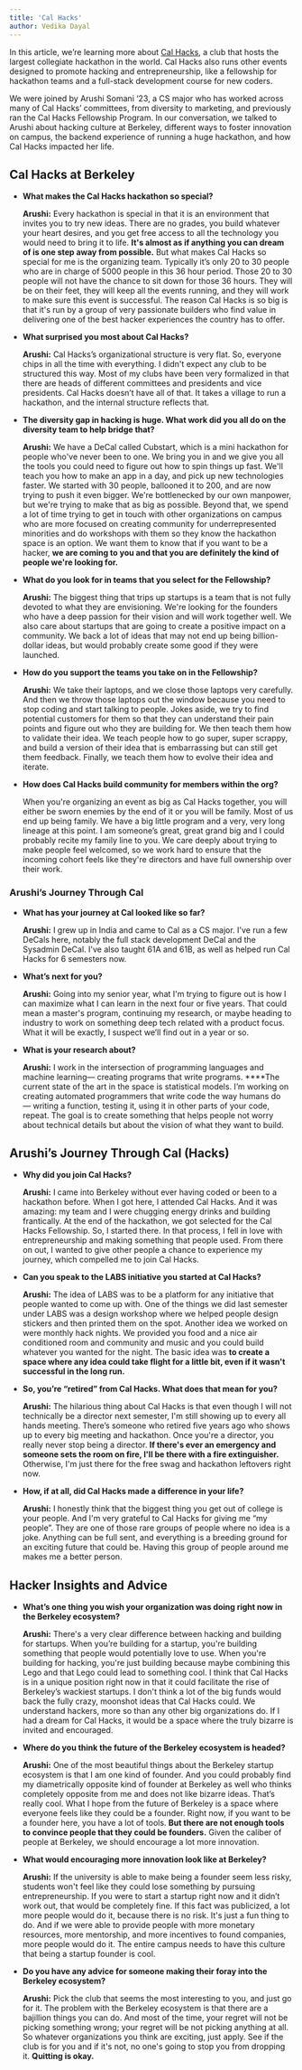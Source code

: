 ```yaml
---
title: 'Cal Hacks'
author: Vedika Dayal
---
```


In this article, we’re learning more about [Cal Hacks](https://calhacks.io/), a club that hosts the largest collegiate hackathon in the world. Cal Hacks also runs other events designed to promote hacking and entrepreneurship, like a fellowship for hackathon teams and a full-stack development course for new coders.

We were joined by Arushi Somani ‘23, a CS major who has worked across many of Cal Hacks’ committees, from diversity to marketing, and previously ran the Cal Hacks Fellowship Program. In our conversation, we talked to Arushi about hacking culture at Berkeley, different ways to foster innovation on campus, the backend experience of running a huge hackathon, and how Cal Hacks impacted her life.

## Cal Hacks at Berkeley

- **What makes the Cal Hacks hackathon so special?**
    
    **Arushi:** Every hackathon is special in that it is an environment that invites you to try new ideas. There are no grades, you build whatever your heart desires, and you get free access to all the technology you would need to bring it to life. **It's almost as if anything you can dream of is one step away from possible.** But what makes Cal Hacks so special for me is the organizing team. Typically it’s only 20 to 30 people who are in charge of 5000 people in this 36 hour period. Those 20 to 30 people will not have the chance to sit down for those 36 hours. They will be on their feet, they will keep all the events running, and they will work to make sure this event is successful. The reason Cal Hacks is so big is that it's run by a group of very passionate builders who find value in delivering one of the best hacker experiences the country has to offer. 
    
- **What surprised you most about Cal Hacks?**
    
    **Arushi:** Cal Hacks’s organizational structure is very flat. So, everyone chips in all the time with everything. I didn't expect any club to be structured this way. Most of my clubs have been very formalized in that there are heads of different committees and presidents and vice presidents. Cal Hacks doesn’t have all of that. It takes a village to run a hackathon, and the internal structure reflects that.
    
- **The diversity gap in hacking is huge. What work did you all do on the diversity team to help bridge that?**
    
    **Arushi:** We have a DeCal called Cubstart, which is a mini hackathon for people who've never been to one. We bring you in and we give you all the tools you could need to figure out how to spin things up fast. We'll teach you how to make an app in a day, and pick up new technologies faster. We started with 30 people, ballooned it to 200, and are now trying to push it even bigger. We're bottlenecked by our own manpower, but we're trying to make that as big as possible. Beyond that, we spend a lot of time trying to get in touch with other organizations on campus who are more focused on creating community for underrepresented minorities and do workshops with them so they know the hackathon space is an option. We want them to know that if you want to be a hacker, **we are coming to you and that you are definitely the kind of people we're looking for.**
    
- **What do you look for in teams that you select for the Fellowship?**
    
    **Arushi:** The biggest thing that trips up startups is a team that is not fully devoted to what they are envisioning. We're looking for the founders who have a deep passion for their vision and will work together well. We also care about startups that are going to create a positive impact on a community. We back a lot of ideas that may not end up being billion-dollar ideas, but would probably create some good if they were launched.
    
- **How do you support the teams you take on in the Fellowship?**
    
    **Arushi:** We take their laptops, and we close those laptops very carefully. And then we throw those laptops out the window because you need to stop coding and start talking to people. Jokes aside, we try to find potential customers for them so that they can understand their pain points and figure out who they are building for. We then teach them how to validate their idea. We teach people how to go super, super scrappy, and build a version of their idea that is embarrassing but can still get them feedback. Finally, we teach them how to evolve their idea and iterate.
    
- **How does Cal Hacks build community for members within the org?**
    
    When you're organizing an event as big as Cal Hacks together, you will either be sworn enemies by the end of it or you will be family. Most of us end up being family. We have a big little program and a very, very long lineage at this point. I am someone’s great, great grand big and I could probably recite my family line to you. We care deeply about trying to make people feel welcomed, so we work hard to ensure that the incoming cohort feels like they're directors and have full ownership over their work. 
    

### Arushi’s Journey Through Cal

- **What has your journey at Cal looked like so far?**
    
    **Arushi:** I grew up in India and came to Cal as a CS major. I've run a few DeCals here, notably the full stack development DeCal and the Sysadmin DeCal. I've also taught 61A and 61B, as well as helped run Cal Hacks for 6 semesters now. 
    
- **What’s next for you?**
    
    **Arushi:** Going into my senior year, what I'm trying to figure out is how I can maximize what I can learn in the next four or five years. That could mean a master's program, continuing my research, or maybe heading to industry to work on something deep tech related with a product focus. What it will be exactly, I suspect we’ll find out in a year or so.
    
- **What is your research about?**
    
    **Arushi:** I work in the intersection of programming languages and machine learning— creating programs that write programs. ****The current state of the art in the space is statistical models. I’m working on creating automated programmers that write code the way humans do — writing a function, testing it, using it in other parts of your code, repeat. The goal is to create something that helps people not worry about technical details but about the vision of what they want to build.
    

## Arushi’s Journey Through Cal (Hacks)

- **Why did you join Cal Hacks?**
    
    **Arushi:** I came into Berkeley without ever having coded or been to a hackathon before. When I got here, I attended Cal Hacks. And it was amazing: my team and I were chugging energy drinks and building frantically. At the end of the hackathon, we got selected for the Cal Hacks Fellowship. So, I started there. In that process, I fell in love with entrepreneurship and making something that people used. From there on out, I wanted to give other people a chance to experience my journey, which compelled me to join Cal Hacks.
    
- **Can you speak to the LABS initiative you started at Cal Hacks?**
    
    **Arushi:** The idea of LABS was to be a platform for any initiative that people wanted to come up with. One of the things we did last semester under LABS was a design workshop where we helped people design stickers and then printed them on the spot. Another idea we worked on were monthly hack nights. We provided you food and a nice air conditioned room and community and music and you could build whatever you wanted for the night. The basic idea was **to create a space where any idea could take flight for a little bit, even if it wasn't successful in the long run.**
    
- **So, you’re “retired” from Cal Hacks. What does that mean for you?**
    
    **Arushi:** The hilarious thing about Cal Hacks is that even though I will not technically be a director next semester, I'm still showing up to every all hands meeting. There’s someone who retired five years ago who shows up to every big meeting and hackathon. Once you're a director, you really never stop being a director. **If there's ever an emergency and someone sets the room on fire, I'll be there with a fire extinguisher.** Otherwise, I'm just there for the free swag and hackathon leftovers right now.
    
- **How, if at all, did Cal Hacks made a difference in your life?**
    
    **Arushi:** I honestly think that the biggest thing you get out of college is your people. And I'm very grateful to Cal Hacks for giving me “my people”. They are one of those rare groups of people where no idea is a joke. Anything can be full sent, and everything is a breeding ground for an exciting future that could be. Having this group of people around me makes me a better person.
    

## Hacker Insights and Advice

- **What’s one thing you wish your organization was doing right now in the Berkeley ecosystem?**
    
    **Arushi:** There's a very clear difference between hacking and building for startups. When you’re building for a startup, you're building something that people would potentially love to use. When you're building for hacking, you're just building because maybe combining this Lego and that Lego could lead to something cool. I think that Cal Hacks is in a unique position right now in that it could facilitate the rise of Berkeley’s wackiest startups. I don't think a lot of the big funds would back the fully crazy, moonshot ideas that Cal Hacks could. We understand hackers, more so than any other big organizations do. If I had a dream for Cal Hacks, it would be a space where the truly bizarre is invited and encouraged.
    
- **Where do you think the future of the Berkeley ecosystem is headed?**
    
    **Arushi:** One of the most beautiful things about the Berkeley startup ecosystem is that I am one kind of founder. And you could probably find my diametrically opposite kind of founder at Berkeley as well who thinks completely opposite from me and does not like bizarre ideas. That’s really cool. What I hope from the future of Berkeley is a space where everyone feels like they could be a founder. Right now, if you want to be a founder here, you have a lot of tools. **But there are not enough tools to convince people that they could be founders.** Given the caliber of people at Berkeley, we should encourage a lot more innovation.
    
- **What would encouraging more innovation look like at Berkeley?**
    
    **Arushi:** If the university is able to make being a founder seem less risky, students won't feel like they could lose something by pursuing entrepreneurship. If you were to start a startup right now and it didn’t work out, that would be completely fine. If this fact was publicized, a lot more people would do it, because there is no risk. It's just a fun thing to do. And if we were able to provide people with more monetary resources, more mentorship, and more incentives to found companies, more people would do it. The entire campus needs to have this culture that being a startup founder is cool. 
    
- **Do you have any advice for someone making their foray into the Berkeley ecosystem?**
    
    **Arushi:** Pick the club that seems the most interesting to you, and just go for it. The problem with the Berkeley ecosystem is that there are a bajillion things you can do. And most of the time, your regret will not be picking something wrong; your regret will be not picking anything at all. So whatever organizations you think are exciting, just apply. See if the club is for you and if it's not, no one's going to stop you from dropping it. **Quitting is okay.**
